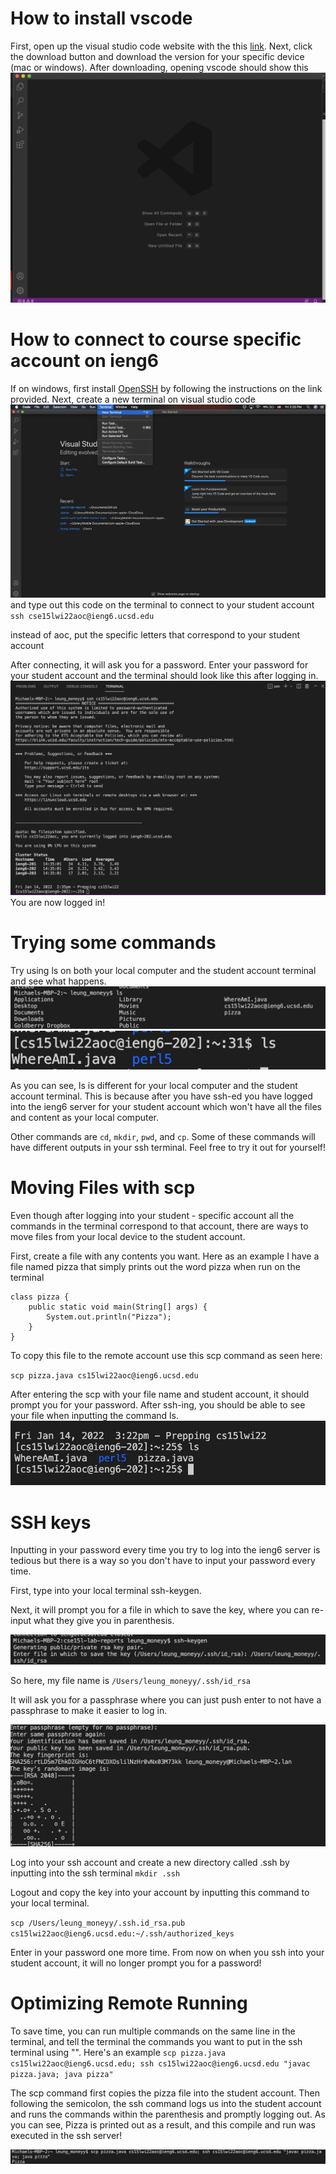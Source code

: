 # How to install vscode

First, open up the visual studio code website with the this [link](https://code.visualstudio.com/).
Next, click the download button and download the version for your specific device (mac or windows).
After downloading, opening vscode should show this ![image](vscode.png)

# How to connect to course specific account on ieng6

If on windows, first install [OpenSSH](https://docs.microsoft.com/en-us/windows-server/administration/openssh/openssh_install_firstuse) by following the instructions on the link provided. Next, create a new terminal on visual studio code ![image](Newterminal.png) and type out this code on the terminal to connect to your student account `ssh cse15lwi22aoc@ieng6.ucsd.edu`

instead of aoc, put the specific letters that correspond to your student account

After connecting, it will ask you for a password. Enter your password for your student account and the terminal should look like this after logging in. ![image](loggingintossh.png) 
You are now logged in!

# Trying some commands

Try using ls on both your local computer and the student account terminal and see what happens. ![image](ls.png) ![image](lsonssh.png)

As you can see, ls is different for your local computer and the student account terminal. This is because after you have ssh-ed you have logged into the ieng6 server for your student account which won't have all the files and content as your local computer. 

Other commands are `cd`, `mkdir`, `pwd`, and `cp`. Some of these commands will have different outputs in your ssh terminal. Feel free to try it out for yourself!

# Moving Files with scp

Even though after logging into your student - specific account all the commands in the terminal correspond to that account, there are ways to move files from your local device to the student account.

First, create a file with any contents you want. Here as an example I have a file named pizza that simply prints out the word pizza when run on the terminal
```
class pizza {
    public static void main(String[] args) {
        System.out.println("Pizza");
    }
}
```

 To copy this file to the remote account use this scp command as seen here: 

`scp pizza.java cs15lwi22aoc@ieng6.ucsd.edu`

After entering the scp with your file name and student account, it should prompt you for your password. After ssh-ing, you should be able to see your file when inputting the command ls. ![image](pizzals.png)

# SSH keys

Inputting in your password every time you try to log into the ieng6 server is tedious but there is a way so you don't have to input your password every time. 

First, type into your local terminal ssh-keygen. 

Next, it will prompt you for a file in which to save the key, where you can re-input what they give you in parenthesis. 

![image](sshkeygen.png)

So here, my file name is `/Users/leung_moneyy/.ssh/id_rsa`

It will ask you for a passphrase where you can just push enter to not have a passphrase to make it easier to log in. 

![image](key.png)

Log into your ssh account and create a new directory called .ssh by inputting into the ssh terminal
`mkdir .ssh`

Logout and copy the key into your account by inputting this command to your local terminal. 

`scp /Users/leung_moneyy/.ssh.id_rsa.pub cs15lwi22aoc@ieng6.ucsd.edu:~/.ssh/authorized_keys`

Enter in your password one more time. From now on when you ssh into your student account, it will no longer prompt you for a password!

# Optimizing Remote Running

To save time, you can run multiple commands on the same line in the terminal, and tell the terminal the commands you want to put in the ssh terminal using "".
Here's an example
`scp pizza.java cs15lwi22aoc@ieng6.ucsd.edu; ssh cs15lwi22aoc@ieng6.ucsd.edu "javac pizza.java; java pizza"`


The scp command first copies the  pizza file into the student account. Then following the semicolon, the ssh command logs us into the student account and runs the commands within the parenthesis and promptly logging out. As you can see, Pizza is printed out as a result, and this compile and run was executed in the ssh server!

![image](optimizing.png)


